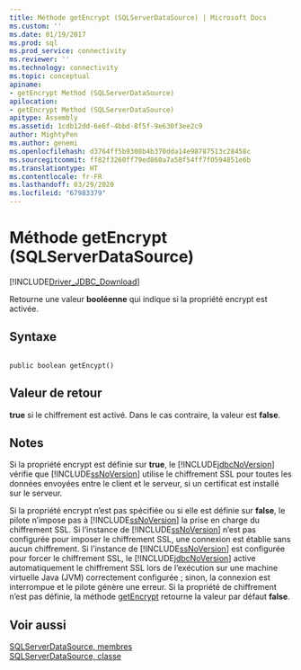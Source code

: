 ```yaml
---
title: Méthode getEncrypt (SQLServerDataSource) | Microsoft Docs
ms.custom: ''
ms.date: 01/19/2017
ms.prod: sql
ms.prod_service: connectivity
ms.reviewer: ''
ms.technology: connectivity
ms.topic: conceptual
apiname:
- getEncrypt Method (SQLServerDataSource)
apilocation:
- getEncrypt Method (SQLServerDataSource)
apitype: Assembly
ms.assetid: 1cdb12dd-6e6f-4bbd-8f5f-9e630f3ee2c9
author: MightyPen
ms.author: genemi
ms.openlocfilehash: d3764ff5b9308b4b370dda14e98787513c28458c
ms.sourcegitcommit: ff82f3260ff79ed860a7a58f54ff7f0594851e6b
ms.translationtype: HT
ms.contentlocale: fr-FR
ms.lasthandoff: 03/29/2020
ms.locfileid: "67983379"
---
```

# <a name="getencrypt-method-sqlserverdatasource"></a>Méthode getEncrypt (SQLServerDataSource)
[!INCLUDE[Driver_JDBC_Download](../../../includes/driver_jdbc_download.md)]

  Retourne une valeur **booléenne** qui indique si la propriété encrypt est activée.  
  
## <a name="syntax"></a>Syntaxe  
  
```  
  
public boolean getEncypt()  
```  
  
## <a name="return-value"></a>Valeur de retour  
 **true** si le chiffrement est activé. Dans le cas contraire, la valeur est **false**.  
  
## <a name="remarks"></a>Notes  
 Si la propriété encrypt est définie sur **true**, le [!INCLUDE[jdbcNoVersion](../../../includes/jdbcnoversion_md.md)] vérifie que [!INCLUDE[ssNoVersion](../../../includes/ssnoversion-md.md)] utilise le chiffrement SSL pour toutes les données envoyées entre le client et le serveur, si un certificat est installé sur le serveur.  
  
 Si la propriété encrypt n’est pas spécifiée ou si elle est définie sur **false**, le pilote n’impose pas à [!INCLUDE[ssNoVersion](../../../includes/ssnoversion-md.md)] la prise en charge du chiffrement SSL. Si l’instance de [!INCLUDE[ssNoVersion](../../../includes/ssnoversion-md.md)] n’est pas configurée pour imposer le chiffrement SSL, une connexion est établie sans aucun chiffrement. Si l’instance de [!INCLUDE[ssNoVersion](../../../includes/ssnoversion-md.md)] est configurée pour forcer le chiffrement SSL, le [!INCLUDE[jdbcNoVersion](../../../includes/jdbcnoversion_md.md)] active automatiquement le chiffrement SSL lors de l’exécution sur une machine virtuelle Java (JVM) correctement configurée ; sinon, la connexion est interrompue et le pilote génère une erreur. Si la propriété de chiffrement n’est pas définie, la méthode [getEncrypt](../../../connect/jdbc/reference/getencrypt-method-sqlserverdatasource.md) retourne la valeur par défaut **false**.  
  
## <a name="see-also"></a>Voir aussi  
 [SQLServerDataSource, membres](../../../connect/jdbc/reference/sqlserverdatasource-members.md)   
 [SQLServerDataSource, classe](../../../connect/jdbc/reference/sqlserverdatasource-class.md)  
  
  
